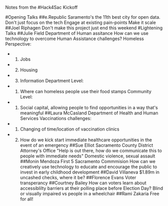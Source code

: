 Notes from the #Hack4Sac Kickoff

#Opening Talks
##e.Republic
Saramento's the 11th best city for open data.
Don't just focus on the tech
Engage at existing pain-points
Make it scale
##Joel Riphagen
Don't make this project just end this weekend
#Lightening Talks
##Julie Field
Department of Human assitance
How can we use technology to overcome Human Assistance challenges?
Homeless Perspective:
 - 1. Jobs
 - 2. Housing
 - 3. Information
Department Level:
 - 1. Where can homeless people use their food stamps
Community Level:
 - 1. Social capital, allowing people to find opportunities in a way that's meaningful
##Laura McCasland
Department of Health and Human Services
Vaccinations challenges:
 - 1. Changing of time/location of vaccination clinics
 - 2. How do we kick start immediate healthcare opportunities in the event of an emergency
##Sue Elliot
Sacramento County District Attorney's Office
"Help is out there, how do we communicate this to people with immediate needs"
Domestic violence, sexual assault
##Monin Mendoza
First 5 Sacramento Commmision
How can we creatively use technology to educate and encourage the public to invest in early childhood development
##David Villaneva
$1.89m in uncashed checks, where it be?
##Florence Evans
Voter transperancy
##Courtney Bailey
How can voters learn about accessiblilty barriers at their polling place before Election Day?
Blind or visually impaired vs people in a wheelchair
##Rami Zakaria
Free for all!
